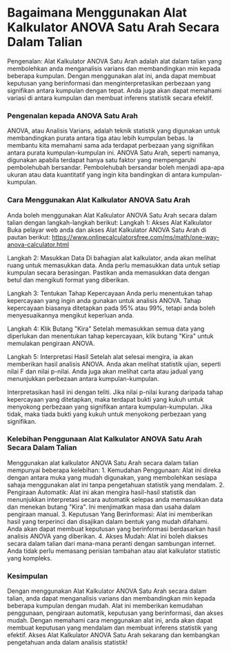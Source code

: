 Bagaimana Menggunakan Alat Kalkulator ANOVA Satu Arah Secara Dalam Talian
=========================================================================

Pengenalan: Alat Kalkulator ANOVA Satu Arah adalah alat dalam talian yang membolehkan anda menganalisis varians dan membandingkan min kepada beberapa kumpulan. Dengan menggunakan alat ini, anda dapat membuat keputusan yang berinformasi dan menginterpretasikan perbezaan yang signifikan antara kumpulan dengan tepat. Anda juga akan dapat memahami variasi di antara kumpulan dan membuat inferens statistik secara efektif.

### Pengenalan kepada ANOVA Satu Arah

ANOVA, atau Analisis Varians, adalah teknik statistik yang digunakan untuk membandingkan purata antara tiga atau lebih kumpulan bebas. Ia membantu kita memahami sama ada terdapat perbezaan yang signifikan antara purata kumpulan-kumpulan ini. ANOVA Satu Arah, seperti namanya, digunakan apabila terdapat hanya satu faktor yang mempengaruhi pembolehubah bersandar. Pembolehubah bersandar boleh menjadi apa-apa ukuran atau data kuantitatif yang ingin kita bandingkan di antara kumpulan-kumpulan.

### Cara Menggunakan Alat Kalkulator ANOVA Satu Arah

Anda boleh menggunakan Alat Kalkulator ANOVA Satu Arah secara dalam talian dengan langkah-langkah berikut: Langkah 1: Akses Alat Kalkulator Buka pelayar web anda dan akses Alat Kalkulator ANOVA Satu Arah di pautan berikut: <https://www.onlinecalculatorsfree.com/ms/math/one-way-anova-calculator.html>

Langkah 2: Masukkan Data Di bahagian alat kalkulator, anda akan melihat ruang untuk memasukkan data. Anda perlu memasukkan data untuk setiap kumpulan secara berasingan. Pastikan anda memasukkan data dengan betul dan mengikuti format yang diberikan.

Langkah 3: Tentukan Tahap Kepercayaan Anda perlu menentukan tahap kepercayaan yang ingin anda gunakan untuk analisis ANOVA. Tahap kepercayaan biasanya ditetapkan pada 95% atau 99%, tetapi anda boleh menyesuaikannya mengikut keperluan anda.

Langkah 4: Klik Butang "Kira" Setelah memasukkan semua data yang diperlukan dan menentukan tahap kepercayaan, klik butang "Kira" untuk memulakan pengiraan ANOVA.

Langkah 5: Interpretasi Hasil Setelah alat selesai mengira, ia akan memberikan hasil analisis ANOVA. Anda akan melihat statistik ujian, seperti nilai F dan nilai p-nilai. Anda juga akan melihat carta atau jadual yang menunjukkan perbezaan antara kumpulan-kumpulan.

Interpretasikan hasil ini dengan teliti. Jika nilai p-nilai kurang daripada tahap kepercayaan yang ditetapkan, maka terdapat bukti yang kukuh untuk menyokong perbezaan yang signifikan antara kumpulan-kumpulan. Jika tidak, maka tiada bukti yang kukuh untuk menyokong perbezaan yang signifikan.

### Kelebihan Penggunaan Alat Kalkulator ANOVA Satu Arah Secara Dalam Talian

Menggunakan alat kalkulator ANOVA Satu Arah secara dalam talian mempunyai beberapa kelebihan: 1. Kemudahan Penggunaan: Alat ini direka dengan antara muka yang mudah digunakan, yang membolehkan sesiapa sahaja menggunakan alat ini tanpa pengetahuan statistik yang mendalam.
2. Pengiraan Automatik: Alat ini akan mengira hasil-hasil statistik dan menunjukkan interpretasi secara automatik selepas anda memasukkan data dan menekan butang "Kira". Ini menjimatkan masa dan usaha dalam pengiraan manual.
3. Keputusan Yang Berinformasi: Alat ini memberikan hasil yang terperinci dan disajikan dalam bentuk yang mudah difahami. Anda akan dapat membuat keputusan yang berinformasi berdasarkan hasil analisis ANOVA yang diberikan.
4. Akses Mudah: Alat ini boleh diakses secara dalam talian dari mana-mana peranti dengan sambungan internet. Anda tidak perlu memasang perisian tambahan atau alat kalkulator statistic yang kompleks.

### Kesimpulan

Dengan menggunakan Alat Kalkulator ANOVA Satu Arah secara dalam talian, anda dapat menganalisis varians dan membandingkan min kepada beberapa kumpulan dengan mudah. Alat ini memberikan kemudahan penggunaan, pengiraan automatik, keputusan yang berinformasi, dan akses mudah. Dengan memahami cara menggunakan alat ini, anda akan dapat membuat keputusan yang mendalam dan membuat inferens statistik yang efektif. Akses Alat Kalkulator ANOVA Satu Arah sekarang dan kembangkan pengetahuan anda dalam analisis statistik!